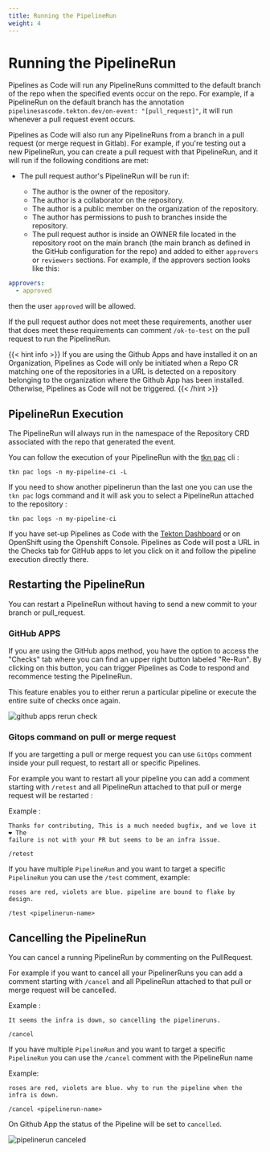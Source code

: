 ```yaml
---
title: Running the PipelineRun
weight: 4
---
```

# Running the PipelineRun

Pipelines as Code will run any PipelineRuns committed to the default branch of the repo
when the specified events occur on the repo.
For example, if a PipelineRun on the default branch has the annotation
`pipelinesascode.tekton.dev/on-event: "[pull_request]"`, it will run whenever a pull request event occurs.

Pipelines as Code will also run any PipelineRuns from a branch in a pull request (or merge request in Gitlab).
For example, if you're testing out a new PipelineRun, you can create a pull request
with that PipelineRun, and it will run if the following conditions are met:

- The pull request author's PipelineRun will be run if:

  - The author is the owner of the repository.
  - The author is a collaborator on the repository.
  - The author is a public member on the organization of the repository.
  - The author has permissions to push to branches inside the repository.
  - The pull request author is inside an OWNER file located in the
  repository root on the main branch (the main branch as defined in the GitHub
  configuration for the repo) and added to either `approvers` or `reviewers`
  sections. For example, if the approvers section looks like this:

```yaml
approvers:
  - approved
```

then the user `approved` will be allowed.

If the pull request author does not meet these requirements,
another user that does meet these requirements can comment `/ok-to-test` on the pull request
to run the PipelineRun.

{{< hint info >}}
If you are using the Github Apps and have installed it on an Organization,
Pipelines as Code will only be initiated when a Repo CR matching one of the
repositories in a URL is detected on a repository belonging to the organization
where the Github App has been installed.
Otherwise, Pipelines as Code will not be triggered.
{{< /hint >}}

## PipelineRun Execution

The PipelineRun will always run in the namespace of the Repository CRD associated with the repo
that generated the event.

You can follow the execution of your PipelineRun with the [tkn pac](../cli/#install) cli :

```console
tkn pac logs -n my-pipeline-ci -L
```

If you need to show another pipelinerun than the last one you can use the `tkn
pac` logs command and it will ask you to select a PipelineRun attached to the
repository :

```console
tkn pac logs -n my-pipeline-ci
```

If you have set-up Pipelines as Code with the [Tekton Dashboard](https://github.com/tektoncd/dashboard/)
or on OpenShift using the Openshift Console.
Pipelines as Code will post a URL in the Checks tab for GitHub apps to let you
click on it and follow the pipeline execution directly there.

## Restarting the PipelineRun

You can restart a PipelineRun without having to send a new commit to
your branch or pull_request.

### GitHub APPS

If you are using the GitHub apps method, you have the option to access the "Checks"
tab where you can find an upper right button labeled "Re-Run". By clicking on
this button, you can trigger Pipelines as Code to respond and recommence
testing the PipelineRun.

This feature enables you to either rerun a particular pipeline or execute the
entire suite of checks once again.

![github apps rerun check](/images/github-apps-rerun-checks.png)

### Gitops command on pull or merge request

If you are targetting a pull or merge request you can use `GitOps` comment
inside your pull request, to restart all or specific Pipelines.

For example you want to restart all your pipeline you can add a comment starting
with `/retest` and all PipelineRun attached to that pull or merge request will be
restarted :

Example :

```text
Thanks for contributing, This is a much needed bugfix, and we love it ❤️ The
failure is not with your PR but seems to be an infra issue.

/retest
```

If you have multiple `PipelineRun` and you want to target a specific
`PipelineRun` you can use the `/test` comment, example:

```text
roses are red, violets are blue. pipeline are bound to flake by design.

/test <pipelinerun-name>
```

## Cancelling the PipelineRun

You can cancel a running PipelineRun by commenting on the PullRequest.

For example if you want to cancel all your PipelinerRuns you can add a comment starting
with `/cancel` and all PipelineRun attached to that pull or merge request will be cancelled.

Example :

```text
It seems the infra is down, so cancelling the pipelineruns.

/cancel
```

If you have multiple `PipelineRun` and you want to target a specific
`PipelineRun` you can use the `/cancel` comment with the PipelineRun name

Example:

```text
roses are red, violets are blue. why to run the pipeline when the infra is down.

/cancel <pipelinerun-name>
```

On Github App the status of the Pipeline will be set to `cancelled`.

![pipelinerun canceled](/images/pr-cancel.png)

